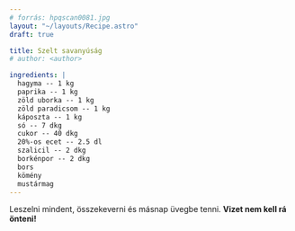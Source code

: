 ```yaml
---
# forrás: hpqscan0081.jpg
layout: "~/layouts/Recipe.astro"
draft: true

title: Szelt savanyúság
# author: <author>

ingredients: |
  hagyma -- 1 kg
  paprika -- 1 kg
  zöld uborka -- 1 kg
  zöld paradicsom -- 1 kg
  káposzta -- 1 kg
  só -- 7 dkg
  cukor -- 40 dkg
  20%-os ecet -- 2.5 dl
  szalicil -- 2 dkg
  borkénpor -- 2 dkg
  bors
  kömény
  mustármag
---
```


Leszelni mindent, összekeverni és másnap üvegbe tenni. **Vizet nem kell rá önteni!**

